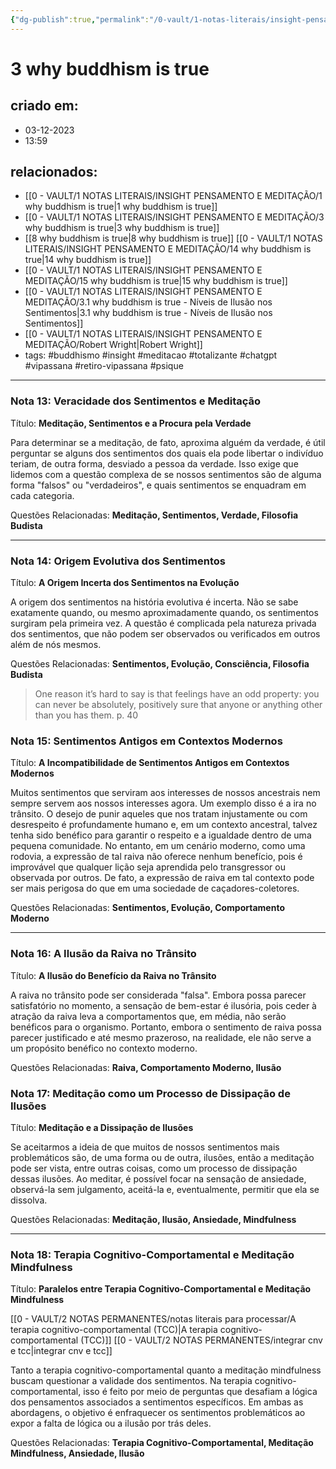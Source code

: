 ```yaml
---
{"dg-publish":true,"permalink":"/0-vault/1-notas-literais/insight-pensamento-e-meditacao/3-why-buddhism-is-true/","tags":["buddhismo","insight","meditacao","totalizante","chatgpt","vipassana","retiro-vipassana","psique"],"dgHomeLink":true,"dgShowLocalGraph":true,"dgShowFileTree":true,"dgEnableSearch":true,"noteIcon":""}
---
```


# 3 why buddhism is true

## criado em: 
- 03-12-2023
- 13:59
## relacionados:

- [[0 - VAULT/1 NOTAS LITERAIS/INSIGHT PENSAMENTO E MEDITAÇÃO/1 why buddhism is true\|1 why buddhism is true]]
- [[0 - VAULT/1 NOTAS LITERAIS/INSIGHT PENSAMENTO E MEDITAÇÃO/3 why buddhism is true\|3 why buddhism is true]]
- [[8 why buddhism is true\|8 why buddhism is true]]
 [[0 - VAULT/1 NOTAS LITERAIS/INSIGHT PENSAMENTO E MEDITAÇÃO/14 why buddhism is true\|14 why buddhism is true]]
- [[0 - VAULT/1 NOTAS LITERAIS/INSIGHT PENSAMENTO E MEDITAÇÃO/15 why buddhism is true\|15 why buddhism is true]]
- [[0 - VAULT/1 NOTAS LITERAIS/INSIGHT PENSAMENTO E MEDITAÇÃO/3.1 why buddhism is true - Níveis de Ilusão nos Sentimentos\|3.1 why buddhism is true - Níveis de Ilusão nos Sentimentos]]
- [[0 - VAULT/1 NOTAS LITERAIS/INSIGHT PENSAMENTO E MEDITAÇÃO/Robert Wright\|Robert Wright]]
- tags: #buddhismo #insight #meditacao #totalizante #chatgpt #vipassana  #retiro-vipassana #psique 
---

### Nota 13: Veracidade dos Sentimentos e Meditação

Título: **Meditação, Sentimentos e a Procura pela Verdade**

Para determinar se a meditação, de fato, aproxima alguém da verdade, é útil perguntar se alguns dos sentimentos dos quais ela pode libertar o indivíduo teriam, de outra forma, desviado a pessoa da verdade. Isso exige que lidemos com a questão complexa de se nossos sentimentos são de alguma forma "falsos" ou "verdadeiros", e quais sentimentos se enquadram em cada categoria.

Questões Relacionadas: **Meditação, Sentimentos, Verdade, Filosofia Budista**

---

### Nota 14: Origem Evolutiva dos Sentimentos

Título: **A Origem Incerta dos Sentimentos na Evolução**

A origem dos sentimentos na história evolutiva é incerta. Não se sabe exatamente quando, ou mesmo aproximadamente quando, os sentimentos surgiram pela primeira vez. A questão é complicada pela natureza privada dos sentimentos, que não podem ser observados ou verificados em outros além de nós mesmos.

Questões Relacionadas: **Sentimentos, Evolução, Consciência, Filosofia Budista**

> One reason it’s hard to say is that feelings have an odd property: you can never be absolutely, positively sure that anyone or anything other than you has them. p. 40

### Nota 15: Sentimentos Antigos em Contextos Modernos

Título: **A Incompatibilidade de Sentimentos Antigos em Contextos Modernos**

Muitos sentimentos que serviram aos interesses de nossos ancestrais nem sempre servem aos nossos interesses agora. Um exemplo disso é a ira no trânsito. O desejo de punir aqueles que nos tratam injustamente ou com desrespeito é profundamente humano e, em um contexto ancestral, talvez tenha sido benéfico para garantir o respeito e a igualdade dentro de uma pequena comunidade. No entanto, em um cenário moderno, como uma rodovia, a expressão de tal raiva não oferece nenhum benefício, pois é improvável que qualquer lição seja aprendida pelo transgressor ou observada por outros. De fato, a expressão de raiva em tal contexto pode ser mais perigosa do que em uma sociedade de caçadores-coletores.

Questões Relacionadas: **Sentimentos, Evolução, Comportamento Moderno**

---

### Nota 16: A Ilusão da Raiva no Trânsito

Título: **A Ilusão do Benefício da Raiva no Trânsito**

A raiva no trânsito pode ser considerada "falsa". Embora possa parecer satisfatório no momento, a sensação de bem-estar é ilusória, pois ceder à atração da raiva leva a comportamentos que, em média, não serão benéficos para o organismo. Portanto, embora o sentimento de raiva possa parecer justificado e até mesmo prazeroso, na realidade, ele não serve a um propósito benéfico no contexto moderno.

Questões Relacionadas: **Raiva, Comportamento Moderno, Ilusão**

### Nota 17: Meditação como um Processo de Dissipação de Ilusões

Título: **Meditação e a Dissipação de Ilusões**

Se aceitarmos a ideia de que muitos de nossos sentimentos mais problemáticos são, de uma forma ou de outra, ilusões, então a meditação pode ser vista, entre outras coisas, como um processo de dissipação dessas ilusões. Ao meditar, é possível focar na sensação de ansiedade, observá-la sem julgamento, aceitá-la e, eventualmente, permitir que ela se dissolva.

Questões Relacionadas: **Meditação, Ilusão, Ansiedade, Mindfulness**

---

### Nota 18: Terapia Cognitivo-Comportamental e Meditação Mindfulness

Título: **Paralelos entre Terapia Cognitivo-Comportamental e Meditação Mindfulness**

[[0 - VAULT/2 NOTAS PERMANENTES/notas literais para processar/A terapia cognitivo-comportamental (TCC)\|A terapia cognitivo-comportamental (TCC)]]
[[0 - VAULT/2 NOTAS PERMANENTES/integrar cnv e tcc\|integrar cnv e tcc]]

Tanto a terapia cognitivo-comportamental quanto a meditação mindfulness buscam questionar a validade dos sentimentos. Na terapia cognitivo-comportamental, isso é feito por meio de perguntas que desafiam a lógica dos pensamentos associados a sentimentos específicos. Em ambas as abordagens, o objetivo é enfraquecer os sentimentos problemáticos ao expor a falta de lógica ou a ilusão por trás deles. 

Questões Relacionadas: **Terapia Cognitivo-Comportamental, Meditação Mindfulness, Ansiedade, Ilusão**